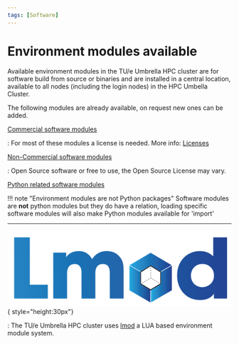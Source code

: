```yaml
---
tags: [Software]
---
```

# Environment modules available

Available environment modules in the TU/e Umbrella HPC cluster are for software build from source or binaries and are installed in a central location, available to all nodes (including the login nodes) in the HPC Umbella Cluster.

The following modules are already available, on request new ones can be added.

[Commercial software modules](commercial.md)

:   For most of these modules a license is needed. More info: [Licenses](licenses.md)

[Non-Commercial software modules](non-commercial.md)

:   Open Source software or free to use, the Open Source License may vary.

[Python related software modules](python.md)

!!! note "Environment modules are not Python packages"
    Software modules are **not** python modules but they do have a relation, loading specific software modules will also make Python modules available for 'import'

---

![Lmod logo](Lmod-logo.png){ style="height:30px"}

: The TU/e Umbrella HPC cluster uses [lmod](https://lmod.readthedocs.io/) a LUA based environment module system.


